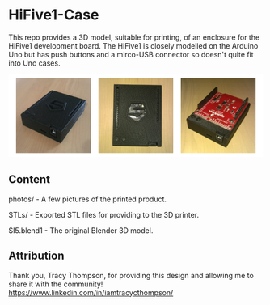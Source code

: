 # HiFive1-Case

This repo provides a 3D model, suitable for printing, of an enclosure for the HiFive1 development board. The HiFive1 is closely modelled on the Arduino Uno but has push buttons and a mirco-USB connector so doesn't quite fit into Uno cases.

![HiFive1-Case](./photos/collection.png)

## Content

photos/ - A few pictures of the printed product.

STLs/ - Exported STL files for providing to the 3D printer.

SI5.blend1 - The original Blender 3D model.

## Attribution

Thank you, Tracy Thompson, for providing this design and allowing me to share it with the community!
https://www.linkedin.com/in/iamtracycthompson/
